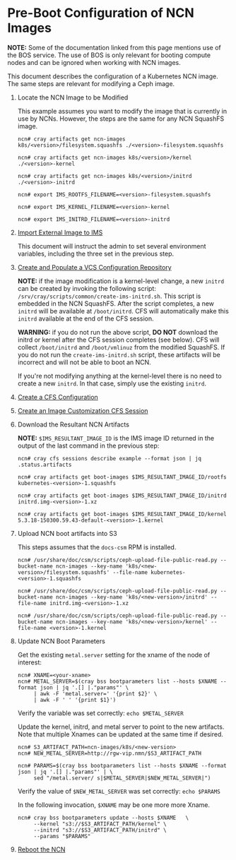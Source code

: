 # Pre-Boot Configuration of NCN Images

**NOTE:** Some of the documentation linked from this page mentions use of the BOS service. The use of BOS
is only relevant for booting compute nodes and can be ignored when working with NCN images.

This document describes the configuration of a Kubernetes NCN image. The same steps are relevant for modifying
a Ceph image.

1. Locate the NCN Image to be Modified

    This example assumes you want to modify the image that is currently in use by NCNs. However, the steps
    are the same for any NCN SquashFS image.

    ```console
    ncn# cray artifacts get ncn-images k8s/<version>/filesystem.squashfs ./<version>-filesystem.squashfs

    ncn# cray artifacts get ncn-images k8s/<version>/kernel ./<version>-kernel

    ncn# cray artifacts get ncn-images k8s/<version>/initrd ./<version>-initrd

    ncn# export IMS_ROOTFS_FILENAME=<version>-filesystem.squashfs

    ncn# export IMS_KERNEL_FILENAME=<version>-kernel

    ncn# export IMS_INITRD_FILENAME=<version>-initrd
    ```

1. [Import External Image to IMS](../image_management/Import_External_Image_to_IMS.md)

    This document will instruct the admin to set several environment variables, including the three set in
    the previous step.

1. [Create and Populate a VCS Configuration Repository](Create_and_Populate_a_VCS_Configuration_Repository.md)

   **NOTE:** if the image modification is a kernel-level change, a new `initrd` can be created by invoking
   the following script: `/srv/cray/scripts/common/create-ims-initrd.sh`. This script is embedded in the
   NCN SquashFS. After the script completes, a new `initrd` will be available at `/boot/initrd`. CFS will
   automatically make this `initrd` available at the end of the CFS session.

   **WARNING:** if you do not run the above script, **DO NOT** download the initrd or kernel after the
   CFS session completes (see below). CFS will collect `/boot/initrd` and `/boot/vmlinuz` from the modified
   SquashFS. If you do not run the `create-ims-initrd.sh` script, these artifacts will be incorrect and
   will not be able to boot an NCN.

   If you're not modifying anything at the kernel-level there is no need to create a new `initrd`. In
   that case, simply use the existing `initrd`.

1. [Create a CFS Configuration](Create_a_CFS_Configuration.md)

1. [Create an Image Customization CFS Session](Create_an_Image_Customization_CFS_Session.md)

1. Download the Resultant NCN Artifacts

    **NOTE:** `$IMS_RESULTANT_IMAGE_ID` is the IMS image ID returned in the output of the last command
    in the previous step:

    ```console
    ncn# cray cfs sessions describe example --format json | jq .status.artifacts
    ```

    ```console
    ncn# cray artifacts get boot-images $IMS_RESULTANT_IMAGE_ID/rootfs kubernetes-<version>-1.squashfs

    ncn# cray artifacts get boot-images $IMS_RESULTANT_IMAGE_ID/initrd initrd.img-<version>-1.xz

    ncn# cray artifacts get boot-images $IMS_RESULTANT_IMAGE_ID/kernel 5.3.18-150300.59.43-default-<version>-1.kernel
    ```

1. Upload NCN boot artifacts into S3

    This steps assumes that the `docs-csm` RPM is installed.

    ```console
    ncn# /usr/share/doc/csm/scripts/ceph-upload-file-public-read.py --bucket-name ncn-images --key-name 'k8s/<new-version>/filesystem.squashfs' --file-name kubernetes-<version>-1.squashfs

    ncn# /usr/share/doc/csm/scripts/ceph-upload-file-public-read.py --bucket-name ncn-images --key-name 'k8s/<new-version>/initrd' --file-name initrd.img-<version>-1.xz

    ncn# /usr/share/doc/csm/scripts/ceph-upload-file-public-read.py --bucket-name ncn-images --key-name 'k8s/<new-version>/kernel' --file-name <version>-1.kernel
    ```

1. Update NCN Boot Parameters

    Get the existing `metal.server` setting for the xname of the node of interest:

    ```console
    ncn# XNAME=<your-xname>
    ncn# METAL_SERVER=$(cray bss bootparameters list --hosts $XNAME --format json | jq '.[] |."params"' \
         | awk -F 'metal.server=' '{print $2}' \
         | awk -F ' ' '{print $1}')
    ```

    Verify the variable was set correctly: `echo $METAL_SERVER`

    Update the kernel, initrd, and metal server to point to the new artifacts. Note that multiple Xnames can
    be updated at the same time if desired.

    ```console
    ncn# S3_ARTIFACT_PATH=ncn-images/k8s/<new-version>
    ncn# NEW_METAL_SERVER=http://rgw-vip.nmn/$S3_ARTIFACT_PATH

    ncn# PARAMS=$(cray bss bootparameters list --hosts $XNAME --format json | jq '.[] |."params"' | \
         sed "/metal.server/ s|$METAL_SERVER|$NEW_METAL_SERVER|")
    ```

    Verify the value of `$NEW_METAL_SERVER` was set correctly: `echo $PARAMS`

    In the following invocation, `$XNAME` may be one more more Xname.

    ```console
    ncn# cray bss bootparameters update --hosts $XNAME   \
         --kernel "s3://$S3_ARTIFACT_PATH/kernel" \
         --initrd "s3://$S3_ARTIFACT_PATH/initrd" \
         --params "$PARAMS"
    ```

1. [Reboot the NCN](../node_management/Reboot_NCNs.md)
